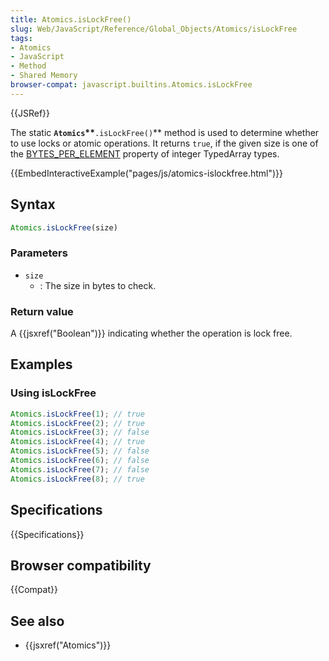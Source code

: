 ```yaml
---
title: Atomics.isLockFree()
slug: Web/JavaScript/Reference/Global_Objects/Atomics/isLockFree
tags:
- Atomics
- JavaScript
- Method
- Shared Memory
browser-compat: javascript.builtins.Atomics.isLockFree
---
```

{{JSRef}}

The static **`Atomics`\*\***`.isLockFree()`\*\* method is used to determine
whether to use locks or atomic operations. It returns `true`, if the given size
is one of the
[BYTES_PER_ELEMENT](/en-US/docs/Web/JavaScript/Reference/Global_Objects/TypedArray/BYTES_PER_ELEMENT)
property of integer TypedArray types.

{{EmbedInteractiveExample("pages/js/atomics-islockfree.html")}}

## Syntax

```js
Atomics.isLockFree(size)
```

### Parameters

- `size`
  - : The size in bytes to check.

### Return value

A {{jsxref("Boolean")}} indicating whether the operation is lock free.

## Examples

### Using isLockFree

```js
Atomics.isLockFree(1); // true
Atomics.isLockFree(2); // true
Atomics.isLockFree(3); // false
Atomics.isLockFree(4); // true
Atomics.isLockFree(5); // false
Atomics.isLockFree(6); // false
Atomics.isLockFree(7); // false
Atomics.isLockFree(8); // true
```

## Specifications

{{Specifications}}

## Browser compatibility

{{Compat}}

## See also

- {{jsxref("Atomics")}}
